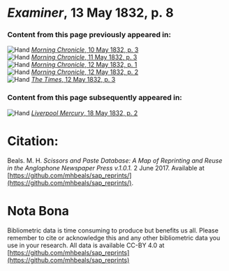 # *Examiner*, 13 May 1832, p. 8  
  
### Content from this page previously appeared in:  
![Hand](http://scissorsandpaste.net/wp-content/uploads/2017/06/smallhandpointer.png) [*Morning Chronicle*, 10 May 1832, p. 3](https://mhbeals.github.io/sap_html/Morning-Chronicle/Morning-Chronicle-10-May-1832-p-3)  
![Hand](http://scissorsandpaste.net/wp-content/uploads/2017/06/smallhandpointer.png) [*Morning Chronicle*, 11 May 1832, p. 3](https://mhbeals.github.io/sap_html/Morning-Chronicle/Morning-Chronicle-11-May-1832-p-3)  
![Hand](http://scissorsandpaste.net/wp-content/uploads/2017/06/smallhandpointer.png) [*Morning Chronicle*, 12 May 1832, p. 1](https://mhbeals.github.io/sap_html/Morning-Chronicle/Morning-Chronicle-12-May-1832-p-1)  
![Hand](http://scissorsandpaste.net/wp-content/uploads/2017/06/smallhandpointer.png) [*Morning Chronicle*, 12 May 1832, p. 2](https://mhbeals.github.io/sap_html/Morning-Chronicle/Morning-Chronicle-12-May-1832-p-2)  
![Hand](http://scissorsandpaste.net/wp-content/uploads/2017/06/smallhandpointer.png) [*The Times*, 12 May 1832, p. 3](https://mhbeals.github.io/sap_html/The-Times/The-Times-12-May-1832-p-3)  
  
### Content from this page subsequently appeared in:  
![Hand](http://scissorsandpaste.net/wp-content/uploads/2017/06/smallhandpointer.png) [*Liverpool Mercury*, 18 May 1832, p. 2](https://mhbeals.github.io/sap_html/Liverpool-Mercury/Liverpool-Mercury-18-May-1832-p-2)  


# Citation: 

Beals. M. H. *Scissors and Paste Database: A Map of Reprinting and Reuse in the Anglophone Newspaper Press v.1.0.1.* 2 June 2017. Available at [https://github.com/mhbeals/sap_reprints/](https://github.com/mhbeals/sap_reprints/). 

# Nota Bona

Bibliometric data is time consuming to produce but benefits us all. Please remember to cite or acknowledge this and any other bibliometric data you use in your research. All data is available CC-BY 4.0 at [https://github.com/mhbeals/sap_reprints](https://github.com/mhbeals/sap_reprints)